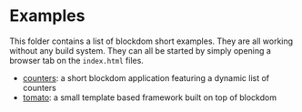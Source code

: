 # Examples

This folder contains a list of blockdom short examples. They are all working
without any build system. They can all be started by simply opening a browser
tab on the `index.html` files.

- [counters](counters): a short blockdom application featuring a dynamic list of counters
- [tomato](tomato): a small template based framework built on top of blockdom